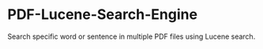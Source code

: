 # PDF-Lucene-Search-Engine
Search specific word or sentence in multiple PDF files using Lucene search.

